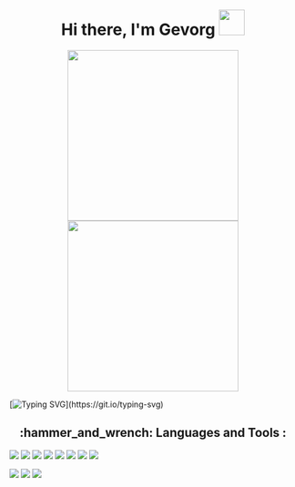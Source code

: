 <h1 align="center">Hi there, I'm Gevorg
<img src="https://github.com/blackcater/blackcater/raw/main/images/Hi.gif" width="45"/></h1>

<div id="header" align="center">
  <img src="https://media.giphy.com/media/qgQUggAC3Pfv687qPC/giphy.gif" width="300"/>
  <img src="https://media.giphy.com/media/PmAjqmm4beKervYzFr/giphy.gif" width="300"/>
</div>

[![Typing SVG](https://readme-typing-svg.herokuapp.com?font=JetBrains+mono&weight=600&size=24&pause=1000&random=false&width=550&height=65&lines=Enjoy+every+moment.+++Do+what+you+love.)](https://git.io/typing-svg)

<h2 align="center"> :hammer_and_wrench: Languages and Tools :</h2>

<img src="https://img.shields.io/badge/GitHub-181717?style=for-the-badge&logo=github&logoColor=FFFFFF"/> <img src="https://img.shields.io/badge/vscode-0000CD?style=for-the-badge&logo=visualstudiocode&logoColor=FFFFFF"/> <img src="https://img.shields.io/badge/HTML-4169E1?style=for-the-badge&logo=html5&logoColor=DC143C"/> <img src="https://img.shields.io/badge/CSS-B22222?style=for-the-badge&logo=css3&logoColor=4169E1"/> <img src="https://img.shields.io/badge/JavaScript-FFD700?style=for-the-badge&logo=javascript&logoColor=000000"/> <img src="https://img.shields.io/badge/PHP-5F9EA0?style=for-the-badge&logo=PHP&logoColor=2F4F4F"/> <img src="https://img.shields.io/badge/pycharm-FFFF00?style=for-the-badge&logo=pycharm&logoColor=000000"/> <img src="https://img.shields.io/badge/Python-2E8B57?style=for-the-badge&logo=python&logoColor=FFFF00"/>

![](http://github-profile-summary-cards.vercel.app/api/cards/profile-details?username=GevAniStudio&theme=bear)
![](http://github-profile-summary-cards.vercel.app/api/cards/stats?username=GevAniStudio&theme=bear) ![](http://github-profile-summary-cards.vercel.app/api/cards/repos-per-language?username=GevAniStudio&theme=bear)
